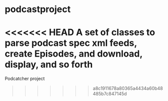# podcastproject
<<<<<<< HEAD
A set of classes to parse podcast spec xml feeds, create Episodes, and download, display, and so forth
=======
Podcatcher project
>>>>>>> a8c1911678a80365a4434a60b48485b7c847145d
